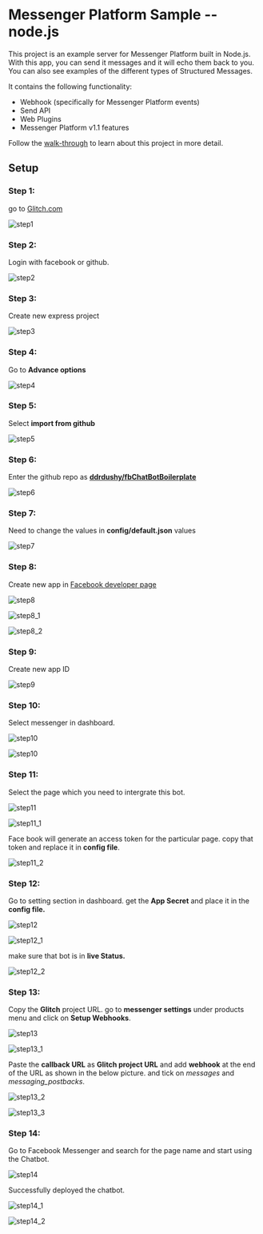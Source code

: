 # Messenger Platform Sample -- node.js

This project is an example server for Messenger Platform built in Node.js. With this app, you can send it messages and it will echo them back to you. You can also see examples of the different types of Structured Messages.

It contains the following functionality:

* Webhook (specifically for Messenger Platform events)
* Send API
* Web Plugins
* Messenger Platform v1.1 features

Follow the [walk-through](https://developers.facebook.com/docs/messenger-platform/quickstart) to learn about this project in more detail.

## Setup

### Step 1:

go to [Glitch.com](https://glitch.com/)

![step1](/pics/step1.png)

### Step 2:

Login with facebook or github.

![step2](/pics/step2.png)

### Step 3:

Create new express project

![step3](/pics/step3.png)

### Step 4:

Go to **Advance options**

![step4](/pics/step4.png)

### Step 5:

Select **import from github**

![step5](/pics/step5.png)

### Step 6:

Enter the github repo as [**ddrdushy/fbChatBotBoilerplate**](https://github.com/ddrdushy/fbChatBotBoilerplate)

![step6](/pics/step6.png)

### Step 7:

Need to change the values in **config/default.json** values

![step7](/pics/step7.png)

### Step 8:

Create new app in [Facebook developer page](https://developers.facebook.com)

![step8](/pics/step8.png)

![step8_1](/pics/step8_1.png)

![step8_2](/pics/step8_2.png)

### Step 9:

Create new app ID

![step9](/pics/step9.png)

### Step 10:

Select messenger in dashboard.

![step10](/pics/step10.png)

![step10](/pics/step10_1.png)

### Step 11:

Select the page which you need to intergrate this bot.

![step11](/pics/step11.png)

![step11_1](/pics/step11_1.png)

Face book will generate an access token for the particular page. copy that token and replace it in **config file**.

![step11_2](/pics/step11_2.png)

### Step 12:

Go to setting section in dashboard. get the **App Secret** and place it in the **config file.**

![step12](/pics/step12.png)

![step12_1](/pics/step12_1.png)

make sure that bot is in **live Status.**

![step12_2](/pics/step12_2.png)

### Step 13:

Copy the **Glitch** project URL. go to **messenger settings** under products menu and click on **Setup Webhooks**.

![step13](/pics/step13.png)

![step13_1](/pics/step13_1.png)

Paste the **callback URL** as **Glitch project URL** and add **webhook** at the end of the URL as shown in the below picture. and tick on *messages* and *messaging_postbacks*.

![step13_2](/pics/step13_2.png)

![step13_3](/pics/step13_3.png)

### Step 14:

Go to Facebook Messenger and search for the page name and start using the Chatbot.

![step14](/pics/step14.png)

Successfully deployed the chatbot.

![step14_1](/pics/step14_1.png)

![step14_2](/pics/step14_2.png)
